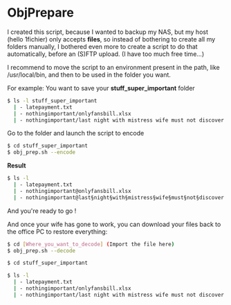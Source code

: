 
# ObjPrepare

I created this script, because I wanted to backup my NAS, but my host (hello 1fichier) only accepts **files**, so instead of bothering to create all my folders manually, I bothered even more to create a script to do that automatically, before an (S)FTP upload.
(I have too much free time...)

I recommend to move the script to an environment present in the path, like /usr/local/bin, and then to be used in the folder you want.

For example:
You want to save your **stuff_super_important** folder
```bash
$ ls -l stuff_super_important
  | - latepayment.txt
  | - nothingimportant/onlyfansbill.xlsx
  | - nothingimportant/last night with mistress wife must not discover.png
```

Go to the folder and launch the script to encode
```bash
$ cd stuff_super_important
$ obj_prep.sh --encode
```
**Result**
```bash
$ ls -l
  | - latepayment.txt
  | - nothingimportant@onlyfansbill.xlsx
  | - nothingimportant@last§night§with§mistress§wife§must§not§discover.png
```
And you're ready to go !

And once your wife has gone to work, you can download your files back to the office PC to restore everything:
```bash
$ cd [Where_you_want_to_decode] (Import the file here)
$ obj_prep.sh --decode
```

```bash
$ cd stuff_super_important

$ ls -l
  | - latepayment.txt
  | - nothingimportant/onlyfansbill.xlsx
  | - nothingimportant/last night with mistress wife must not discover.png
```
